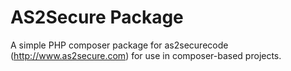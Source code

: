 # AS2Secure Package

A simple PHP composer package for as2securecode (http://www.as2secure.com) for use in composer-based projects.
